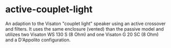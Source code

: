 # active-couplet-light
An adaption to the Visaton "couplet light" speaker using an active crossover and filters.
It uses the same enclosure (vented) than the passive model and utilizes two Visaton WS 130 S (8 Ohm) and one Visaton G 20 SC (8 Ohm) and a D'Appolito configuration.

